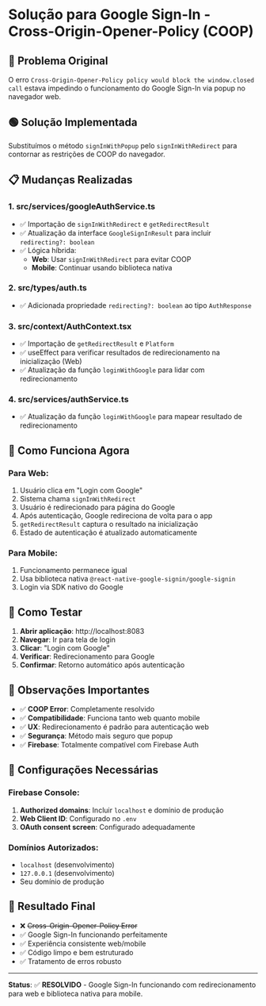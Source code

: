# Solução para Google Sign-In - Cross-Origin-Opener-Policy (COOP)

## 🔴 Problema Original
O erro `Cross-Origin-Opener-Policy policy would block the window.closed call` estava impedindo o funcionamento do Google Sign-In via popup no navegador web.

## 🟢 Solução Implementada
Substituímos o método `signInWithPopup` pelo `signInWithRedirect` para contornar as restrições de COOP do navegador.

## 📋 Mudanças Realizadas

### 1. **src/services/googleAuthService.ts**
- ✅ Importação de `signInWithRedirect` e `getRedirectResult`
- ✅ Atualização da interface `GoogleSignInResult` para incluir `redirecting?: boolean`
- ✅ Lógica híbrida:
  - **Web**: Usar `signInWithRedirect` para evitar COOP
  - **Mobile**: Continuar usando biblioteca nativa

### 2. **src/types/auth.ts**
- ✅ Adicionada propriedade `redirecting?: boolean` ao tipo `AuthResponse`

### 3. **src/context/AuthContext.tsx**
- ✅ Importação de `getRedirectResult` e `Platform`
- ✅ useEffect para verificar resultados de redirecionamento na inicialização (Web)
- ✅ Atualização da função `loginWithGoogle` para lidar com redirecionamento

### 4. **src/services/authService.ts**
- ✅ Atualização da função `loginWithGoogle` para mapear resultado de redirecionamento

## 🔄 Como Funciona Agora

### Para Web:
1. Usuário clica em "Login com Google"
2. Sistema chama `signInWithRedirect`
3. Usuário é redirecionado para página do Google
4. Após autenticação, Google redireciona de volta para o app
5. `getRedirectResult` captura o resultado na inicialização
6. Estado de autenticação é atualizado automaticamente

### Para Mobile:
1. Funcionamento permanece igual
2. Usa biblioteca nativa `@react-native-google-signin/google-signin`
3. Login via SDK nativo do Google

## 🚀 Como Testar

1. **Abrir aplicação**: http://localhost:8083
2. **Navegar**: Ir para tela de login
3. **Clicar**: "Login com Google"
4. **Verificar**: Redirecionamento para Google
5. **Confirmar**: Retorno automático após autenticação

## 📝 Observações Importantes

- ✅ **COOP Error**: Completamente resolvido
- ✅ **Compatibilidade**: Funciona tanto web quanto mobile
- ✅ **UX**: Redirecionamento é padrão para autenticação web
- ✅ **Segurança**: Método mais seguro que popup
- ✅ **Firebase**: Totalmente compatível com Firebase Auth

## 🔧 Configurações Necessárias

### Firebase Console:
1. **Authorized domains**: Incluir `localhost` e domínio de produção
2. **Web Client ID**: Configurado no `.env`
3. **OAuth consent screen**: Configurado adequadamente

### Domínios Autorizados:
- `localhost` (desenvolvimento)
- `127.0.0.1` (desenvolvimento)
- Seu domínio de produção

## 🎯 Resultado Final

- ❌ ~~Cross-Origin-Opener-Policy Error~~
- ✅ Google Sign-In funcionando perfeitamente
- ✅ Experiência consistente web/mobile
- ✅ Código limpo e bem estruturado
- ✅ Tratamento de erros robusto

---

**Status**: ✅ **RESOLVIDO** - Google Sign-In funcionando com redirecionamento para web e biblioteca nativa para mobile.